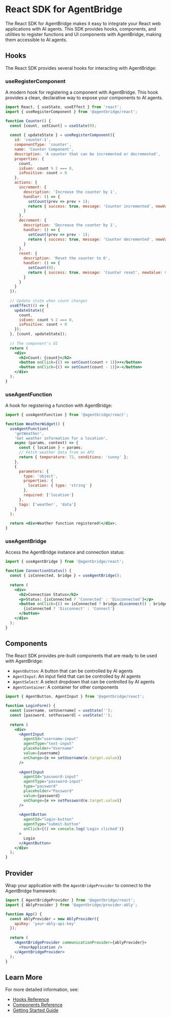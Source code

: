 # React SDK for AgentBridge

The React SDK for AgentBridge makes it easy to integrate your React web applications with AI agents. This SDK provides hooks, components, and utilities to register functions and UI components with AgentBridge, making them accessible to AI agents.

## Hooks

The React SDK provides several hooks for interacting with AgentBridge:

### useRegisterComponent

A modern hook for registering a component with AgentBridge. This hook provides a clean, declarative way to expose your components to AI agents.

```jsx
import React, { useState, useEffect } from 'react';
import { useRegisterComponent } from '@agentbridge/react';

function Counter() {
  const [count, setCount] = useState(0);
  
  const { updateState } = useRegisterComponent({
    id: 'counter-1',
    componentType: 'counter',
    name: 'Counter Component',
    description: 'A counter that can be incremented or decremented',
    properties: {
      count,
      isEven: count % 2 === 0,
      isPositive: count > 0
    },
    actions: {
      increment: {
        description: 'Increase the counter by 1',
        handler: () => {
          setCount(prev => prev + 1);
          return { success: true, message: 'Counter incremented', newValue: count + 1 };
        }
      },
      decrement: {
        description: 'Decrease the counter by 1',
        handler: () => {
          setCount(prev => prev - 1);
          return { success: true, message: 'Counter decremented', newValue: count - 1 };
        }
      },
      reset: {
        description: 'Reset the counter to 0',
        handler: () => {
          setCount(0);
          return { success: true, message: 'Counter reset', newValue: 0 };
        }
      }
    }
  });
  
  // Update state when count changes
  useEffect(() => {
    updateState({
      count,
      isEven: count % 2 === 0,
      isPositive: count > 0
    });
  }, [count, updateState]);
  
  // The component's UI
  return (
    <div>
      <h2>Count: {count}</h2>
      <button onClick={() => setCount(count + 1)}>+</button>
      <button onClick={() => setCount(count - 1)}>-</button>
    </div>
  );
}
```

### useAgentFunction

A hook for registering a function with AgentBridge:

```jsx
import { useAgentFunction } from '@agentbridge/react';

function WeatherWidget() {
  useAgentFunction(
    'getWeather',
    'Get weather information for a location',
    async (params, context) => {
      const { location } = params;
      // Fetch weather data from an API
      return { temperature: 72, conditions: 'sunny' };
    },
    {
      parameters: {
        type: 'object',
        properties: {
          location: { type: 'string' }
        },
        required: ['location']
      },
      tags: ['weather', 'data']
    }
  );
  
  return <div>Weather function registered!</div>;
}
```

### useAgentBridge

Access the AgentBridge instance and connection status:

```jsx
import { useAgentBridge } from '@agentbridge/react';

function ConnectionStatus() {
  const { isConnected, bridge } = useAgentBridge();
  
  return (
    <div>
      <h2>Connection Status</h2>
      <p>Status: {isConnected ? 'Connected' : 'Disconnected'}</p>
      <button onClick={() => isConnected ? bridge.disconnect() : bridge.connect()}>
        {isConnected ? 'Disconnect' : 'Connect'}
      </button>
    </div>
  );
}
```

## Components

The React SDK provides pre-built components that are ready to be used with AgentBridge:

- `AgentButton`: A button that can be controlled by AI agents
- `AgentInput`: An input field that can be controlled by AI agents
- `AgentSelect`: A select dropdown that can be controlled by AI agents
- `AgentContainer`: A container for other components

```jsx
import { AgentButton, AgentInput } from '@agentbridge/react';

function LoginForm() {
  const [username, setUsername] = useState('');
  const [password, setPassword] = useState('');
  
  return (
    <div>
      <AgentInput
        agentId="username-input"
        agentType="text-input"
        placeholder="Username"
        value={username}
        onChange={e => setUsername(e.target.value)}
      />
      
      <AgentInput
        agentId="password-input"
        agentType="password-input"
        type="password"
        placeholder="Password"
        value={password}
        onChange={e => setPassword(e.target.value)}
      />
      
      <AgentButton
        agentId="login-button"
        agentType="submit-button"
        onClick={() => console.log('Login clicked')}
      >
        Login
      </AgentButton>
    </div>
  );
}
```

## Provider

Wrap your application with the `AgentBridgeProvider` to connect to the AgentBridge framework:

```jsx
import { AgentBridgeProvider } from '@agentbridge/react';
import { AblyProvider } from '@agentbridge/provider-ably';

function App() {
  const ablyProvider = new AblyProvider({
    apiKey: 'your-ably-api-key'
  });
  
  return (
    <AgentBridgeProvider communicationProvider={ablyProvider}>
      <YourApplication />
    </AgentBridgeProvider>
  );
}
```

## Learn More

For more detailed information, see:

- [Hooks Reference](hooks.md)
- [Components Reference](components.md)
- [Getting Started Guide](getting-started.md) 